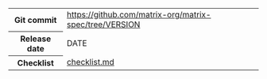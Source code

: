 <!--
This is a header file for the generated changelog.

Variables:
    VERSION  = Replaced by the version number (eg: v1.2)
    DATE     = Replaced by the date (eg: April 01, 2021)
-->

<table class="release-info">
<tr><th>Git commit</th><td><a href="https://github.com/matrix-org/matrix-spec/tree/VERSION">https://github.com/matrix-org/matrix-spec/tree/VERSION</a></td>
<tr><th>Release date</th><td>DATE</td>
<tr><th>Checklist</th><td><a href="/changelog/VERSION/checklist.md">checklist.md</a></td>
</table>

<!-- Intentionally blank line to ensure headers work in the concatenated changelog -->
